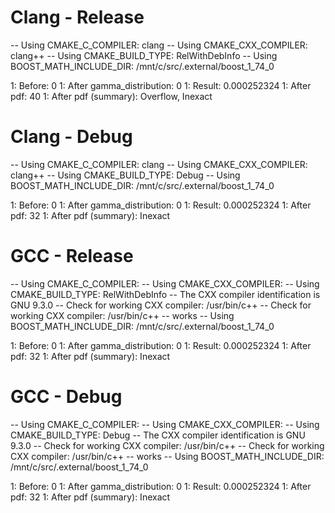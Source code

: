 # Clang - Release

-- Using CMAKE_C_COMPILER: clang
-- Using CMAKE_CXX_COMPILER: clang++
-- Using CMAKE_BUILD_TYPE: RelWithDebInfo
-- Using BOOST_MATH_INCLUDE_DIR: /mnt/c/src/.external/boost_1_74_0

1: Before: 0
1: After gamma_distribution: 0
1: Result: 0.000252324
1: After pdf: 40
1: After pdf (summary): Overflow, Inexact


# Clang - Debug

-- Using CMAKE_C_COMPILER: clang
-- Using CMAKE_CXX_COMPILER: clang++
-- Using CMAKE_BUILD_TYPE: Debug
-- Using BOOST_MATH_INCLUDE_DIR: /mnt/c/src/.external/boost_1_74_0

1: Before: 0
1: After gamma_distribution: 0
1: Result: 0.000252324
1: After pdf: 32
1: After pdf (summary): Inexact


# GCC - Release

-- Using CMAKE_C_COMPILER:
-- Using CMAKE_CXX_COMPILER:
-- Using CMAKE_BUILD_TYPE: RelWithDebInfo
-- The CXX compiler identification is GNU 9.3.0
-- Check for working CXX compiler: /usr/bin/c++
-- Check for working CXX compiler: /usr/bin/c++ -- works
-- Using BOOST_MATH_INCLUDE_DIR: /mnt/c/src/.external/boost_1_74_0

1: Before: 0
1: After gamma_distribution: 0
1: Result: 0.000252324
1: After pdf: 32
1: After pdf (summary): Inexact


# GCC - Debug

-- Using CMAKE_C_COMPILER:
-- Using CMAKE_CXX_COMPILER:
-- Using CMAKE_BUILD_TYPE: Debug
-- The CXX compiler identification is GNU 9.3.0
-- Check for working CXX compiler: /usr/bin/c++
-- Check for working CXX compiler: /usr/bin/c++ -- works
-- Using BOOST_MATH_INCLUDE_DIR: /mnt/c/src/.external/boost_1_74_0

1: Before: 0
1: After gamma_distribution: 0
1: Result: 0.000252324
1: After pdf: 32
1: After pdf (summary): Inexact
